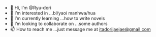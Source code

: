- 👋 Hi, I’m @Ryu-dori
- 👀 I’m interested in ...bl/yaoi manhwa/hua 
- 🌱 I’m currently learning ...how to write novels
- 💞️ I’m looking to collaborate on ...some authors
- 📫 How to reach me ...just message me at itadorijaejae@gmail.com

<!---
Ryu-dori/Ryu-dori is a ✨ special ✨ repository because its `README.md` (this file) appears on your GitHub profile.
You can click the Preview link to take a look at your changes.
--->
